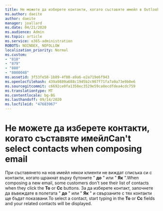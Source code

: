 ```yaml
---
title: Не можете да изберете контакти, когато съставяте имейл в Outlook.com
ms.author: daeite
author: daeite
manager: joallard
ms.date: 04/21/2020
ms.audience: Admin
ms.topic: article
ms.service: o365-administration
ROBOTS: NOINDEX, NOFOLLOW
localization_priority: Normal
ms.custom:
- "818"
- "879"
- "880"
- "8000048"
ms.assetid: 3f53fe58-1b89-4f80-a9a6-e2a719e6f943
ms.openlocfilehash: 439a9889a688c1945b2c907f71fa7a9a73e9b0e6
ms.sourcegitcommit: c6692ce0fa1358ec3529e59ca0ecdfdea4cdc759
ms.translationtype: MT
ms.contentlocale: bg-BG
ms.lasthandoff: 09/14/2020
ms.locfileid: "47683967"
---
```

# <a name="cant-select-contacts-when-composing-email"></a><span data-ttu-id="278ca-102">Не можете да изберете контакти, когато съставяте имейл</span><span class="sxs-lookup"><span data-stu-id="278ca-102">Can't select contacts when composing email</span></span>

<span data-ttu-id="278ca-103">При съставянето на нов имейл някои клиенти не виждат списъка си с контакти, когато щракнат върху бутоните " **до** " или " **Як** ".</span><span class="sxs-lookup"><span data-stu-id="278ca-103">When composing a new email, some customers don't see their list of contacts when they click the **To** or **Cc** buttons.</span></span> <span data-ttu-id="278ca-104">За да изберете контакт, започнете да въвеждате в полетата " **до** " или " **Як** " и свързаните с тях контакти ще бъдат показвани.</span><span class="sxs-lookup"><span data-stu-id="278ca-104">To select a contact, start typing in the **To** or **Cc** fields and your related contacts will be displayed.</span></span>
